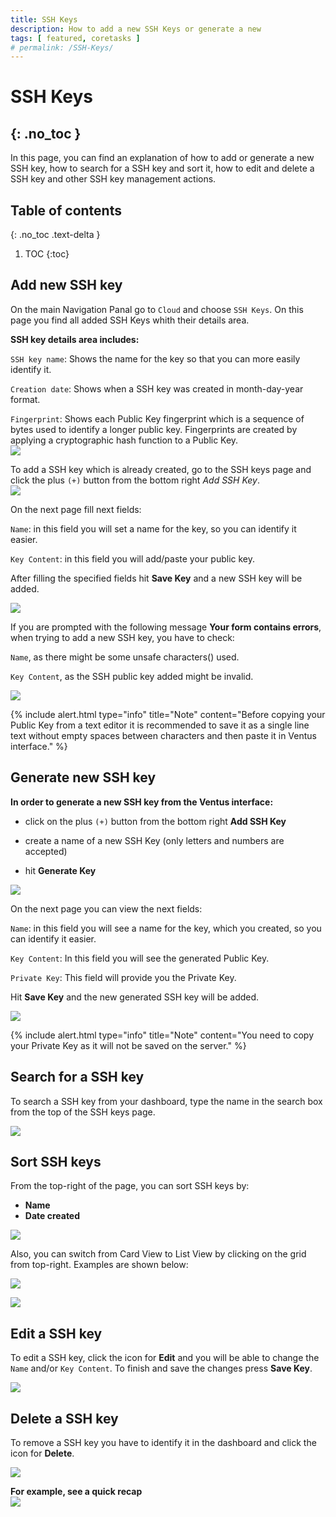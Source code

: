 ```yaml
---
title: SSH Keys
description: How to add a new SSH Keys or generate a new
tags: [ featured, coretasks ]
# permalink: /SSH-Keys/
---
```

# SSH Keys
{: .no_toc }
---
In this page, you can find an explanation of how to add or generate a new SSH key, how to search for a SSH key and sort it, how to edit and delete a SSH key and other SSH key management actions.

## Table of contents
{: .no_toc .text-delta }

1. TOC
{:toc}

## Add new SSH key
On the main Navigation Panal go to `Cloud` and choose `SSH Keys`. On this page you find all added SSH Keys whith their details area.

**SSH key details area includes:** 

`SSH key name`: Shows the name for the key so that you can more easily identify it.  

`Creation date`: Shows when a SSH key was created in month-day-year format.  

`Fingerprint`: Shows each Public Key fingerprint which is a sequence of bytes used to identify a longer public key. Fingerprints are created by applying a cryptographic hash function to a Public Key.  
![](../../assets/img/ssh-key/ssh-key11.png)  

To add a SSH key which is already created, go to the SSH keys page and  click the plus `(+)` button from the bottom right *Add SSH Key*.  
![](../../assets/img/ssh-key/ssh-key1.png)  

On the next page fill next fields:  

`Name`: in this field you will set a name for the key, so you can identify it easier. 

`Key Content`: in this field you will add/paste your public key.  

After filling the specified fields hit **Save Key** and a new SSH key will be added.

![](../../assets/img/ssh-key/ssh-key2.png)

If you are prompted with the following message **Your form contains errors**, when trying to add a new SSH key, you have to check: 

`Name`, as there might be some unsafe characters() used. 

`Key Content`, as the SSH public key added might be invalid.  

![](../../assets/img/ssh-key/ssh-key00.png)

{% include alert.html type="info" title="Note" content="Before copying your Public Key from a text editor it is recommended to save it as a single line text without empty spaces between characters and then paste it in Ventus interface." %}

## Generate new SSH key
**In order to generate a new SSH key from the Ventus interface:**

- click on the plus `(+)` button from the bottom right **Add SSH Key**  

- create a name of a new SSH Key (only letters and numbers are accepted)   

- hit **Generate Key**  

![](../../assets/img/ssh-key/ssh-key3.png)

On the next page you can view the next fields: 

`Name`: in this field you will see a name for the key, which you created, so you can identify it easier.

`Key Content`: In this field you will see the generated Public Key.

`Private Key`: This field will provide you the Private Key. 
 
Hit **Save Key** and the new generated SSH key will be added.

![](../../assets/img/ssh-key/ssh-key4.png)

{% include alert.html type="info" title="Note" content="You need to copy your Private Key as it will not be saved on the server." %}

## Search for a SSH key
To search a SSH key from your dashboard, type the name in the search box from the top of the SSH keys page.

![](../../assets/img/ssh-key/ssh-key5.png)

## Sort SSH keys
From the top-right of the page, you can sort SSH keys by:  
- **Name**  
- **Date created**  

![](../../assets/img/ssh-key/ssh-key6.png)

Also, you can switch from Card View to List View by clicking on the grid from top-right. Examples are shown below:  

![](../../assets/img/ssh-key/ssh-key7.png)

![](../../assets/img/ssh-key/ssh-key8.png)

## Edit a SSH key
To edit a SSH key, click the icon for **Edit** and you will be able to change the `Name` and/or `Key Content`. To finish and save the changes press **Save Key**.  

![](../../assets/img/ssh-key/ssh-key9.png)

## Delete a SSH key
To remove a SSH key you have to identify it in the dashboard and click the icon for **Delete**.  

![](../../assets/img/ssh-key/ssh-key10.png)

**For example, see a quick recap**  
![](../../assets/img/ssh-key/ssh-keys.gif)
